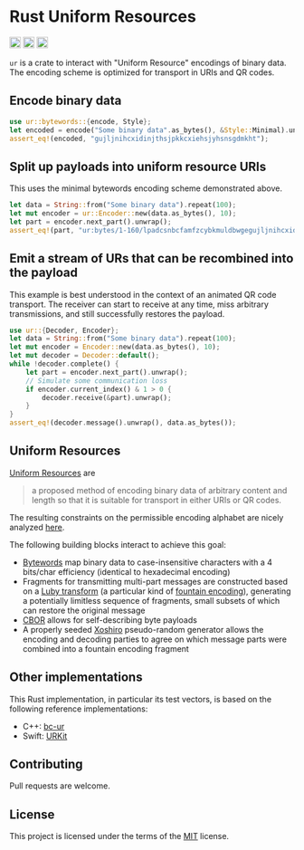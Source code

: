 Rust Uniform Resources
======================
[<img alt="build status" src="https://img.shields.io/github/workflow/status/dspicher/ur-rs/Rust/master?logo=github" height="20">](https://github.com/dspicher/ur-rs/actions)
[<img alt="build status" src="https://img.shields.io/codecov/c/gh/dspicher/ur-rs?logo=codecov" height="20">](https://codecov.io/gh/dspicher/ur-rs)
[<img alt="build status" src="https://img.shields.io/crates/v/ur.svg" height="20">](https://crates.io/crates/ur)

`ur` is a crate to interact with "Uniform Resource" encodings of binary data.
The encoding scheme is optimized for transport in URIs and QR codes.

## Encode binary data
```rust
use ur::bytewords::{encode, Style};
let encoded = encode("Some binary data".as_bytes(), &Style::Minimal).unwrap();
assert_eq!(encoded, "gujljnihcxidinjthsjpkkcxiehsjyhsnsgdmkht");
```

## Split up payloads into uniform resource URIs

This uses the minimal bytewords encoding scheme demonstrated above.
```rust
let data = String::from("Some binary data").repeat(100);
let mut encoder = ur::Encoder::new(data.as_bytes(), 10);
let part = encoder.next_part().unwrap();
assert_eq!(part, "ur:bytes/1-160/lpadcsnbcfamfzcybkmuldbwgegujljnihcxidinjthsjpmezolsld");
```

## Emit a stream of URs that can be recombined into the payload

This example is best understood in the context of an animated QR code
transport. The receiver can start to receive at any time, miss arbitrary
transmissions, and still successfully restores the payload.
```rust
use ur::{Decoder, Encoder};
let data = String::from("Some binary data").repeat(100);
let mut encoder = Encoder::new(data.as_bytes(), 10);
let mut decoder = Decoder::default();
while !decoder.complete() {
    let part = encoder.next_part().unwrap();
    // Simulate some communication loss
    if encoder.current_index() & 1 > 0 {
        decoder.receive(&part).unwrap();
    }
}
assert_eq!(decoder.message().unwrap(), data.as_bytes());
```

## Uniform Resources
[Uniform Resources](https://github.com/BlockchainCommons/Research/blob/master/papers/bcr-2020-005-ur.md) are
> a proposed method of encoding binary data of arbitrary content and length so that it is suitable for transport in either URIs or QR codes.

The resulting constraints on the permissible encoding alphabet are nicely analyzed [here](https://github.com/BlockchainCommons/Research/blob/master/papers/bcr-2020-003-uri-binary-compatibility.md).

The following building blocks interact to achieve this goal:
- [Bytewords](https://github.com/BlockchainCommons/Research/blob/master/papers/bcr-2020-012-bytewords.md) map binary data to case-insensitive characters with a 4 bits/char efficiency (identical to hexadecimal encoding)
- Fragments for transmitting multi-part messages are constructed based on a [Luby transform](https://en.wikipedia.org/wiki/Luby_transform_code) (a particular kind of [fountain encoding](https://en.wikipedia.org/wiki/Fountain_code)), generating a potentially limitless sequence of fragments, small subsets of which can restore the original message
- [CBOR](https://tools.ietf.org/html/rfc7049) allows for self-describing byte payloads
- A properly seeded [Xoshiro](https://en.wikipedia.org/wiki/Xorshift#xoshiro_and_xoroshiro) pseudo-random generator allows the encoding and decoding parties to agree on which message parts were combined into a fountain encoding fragment

## Other implementations
This Rust implementation, in particular its test vectors, is based on the following reference implementations:
- C++: [bc-ur](https://github.com/BlockchainCommons/bc-ur/)
- Swift: [URKit](https://github.com/blockchaincommons/URKit)

## Contributing
Pull requests are welcome.

## License
This project is licensed under the terms of the [MIT](https://choosealicense.com/licenses/mit/) license.
